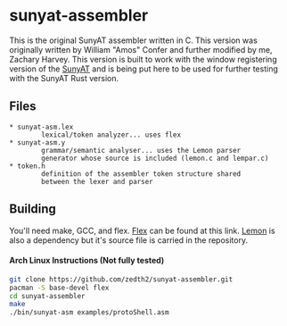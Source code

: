 # sunyat-assembler
This is the original SunyAT assembler written in C. This version was originally written by William "Amos" Confer and further modified by me, Zachary Harvey. This version is built to work with the window registering version of the [SunyAT](https://fossil.cs.sunyit.edu/cgi-bin/fossil/sunyat_wr.fossil/wiki?name=SUNYAT+w/+Register+Windows) and is being put here to be used for further testing with the SunyAT Rust version.

## Files

    * sunyat-asm.lex 
     		lexical/token analyzer... uses flex
    * sunyat-asm.y 
     		grammar/semantic analyser... uses the Lemon parser
            generator whose source is included (lemon.c and lempar.c)
    * token.h 
     		definition of the assembler token structure shared 
            between the lexer and parser
## Building

You'll need make, GCC, and flex. [Flex](https://github.com/westes/flex) can be found at this link. [Lemon](https://www.sqlite.org/src/doc/trunk/doc/lemon.html) is also a dependency but it's source file is carried in the repository.

#### Arch Linux Instructions (Not fully tested)

```sh
git clone https://github.com/zedth2/sunyat-assembler.git
pacman -S base-devel flex
cd sunyat-assembler
make
./bin/sunyat-asm examples/protoShell.asm
```
